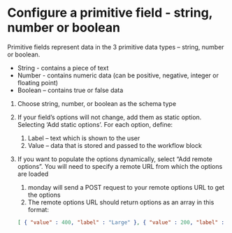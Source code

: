 # Configure a primitive field - string, number or boolean

Primitive fields represent data in the 3 primitive data types – string, number or boolean. 
- String - contains a piece of text
- Number - contains numeric data (can be positive, negative, integer or floating point)
- Boolean – contains true or false data

1. Choose string, number, or boolean as the schema type
2. If your field’s options will not change, add them as static option. Selecting ‘Add static options’. For each option, define:
    1. Label – text which is shown to the user
    2. Value – data that is stored and passed to the workflow block
3. If you want to populate the options dynamically, select “Add remote options”. You will need to specify a remote URL from which the options are loaded
    1. monday will send a POST request to your remote options URL to get the options
    2. The remote options URL should return options as an array in this format: 
    
    ```json
    [ { "value" : 400, "label" : "Large" }, { "value" : 200, "label" : "Medium" }, { "value" : 100, "label" : "Small" } ]
    ```